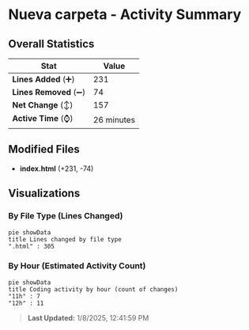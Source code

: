 # Nueva carpeta - Activity Summary 

## Overall Statistics

| Stat                   | Value                                                             |
| ---------------------- | ----------------------------------------------------------------- |
| **Lines Added** (➕)   | 231                                          |
| **Lines Removed** (➖) | 74                                        |
| **Net Change** (↕)    | 157                |
| **Active Time** (⌚)   | 26 minutes |


## Modified Files
- **index.html** (+231, -74)

## Visualizations

### By File Type (Lines Changed)

```mermaid
pie showData
title Lines changed by file type
".html" : 305
```

### By Hour (Estimated Activity Count)

```mermaid
pie showData
title Coding activity by hour (count of changes)
"11h" : 7
"12h" : 11
```


> **Last Updated:** 1/8/2025, 12:41:59 PM